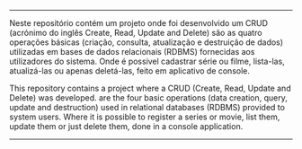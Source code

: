 ---------------------------------------------------------------------------------------------------------------------------------

Neste repositório contém um projeto onde foi desenvolvido um CRUD (acrónimo do inglês Create, Read, Update and Delete)
são as quatro operações básicas (criação, consulta, atualização e destruição de dados)
utilizadas em bases de dados relacionais (RDBMS) fornecidas aos utilizadores do sistema.
Onde é possivel cadastrar série ou filme, lista-las, atualizá-las ou apenas deletá-las, feito em aplicativo de console.

This repository contains a project where a CRUD (Create, Read, Update and Delete) was developed.
are the four basic operations (data creation, query, update and destruction)
used in relational databases (RDBMS) provided to system users.
Where it is possible to register a series or movie, list them, update them or just delete them, done in a console application.

----------------------------------------------------------------------------------------------------------------------------------

 
